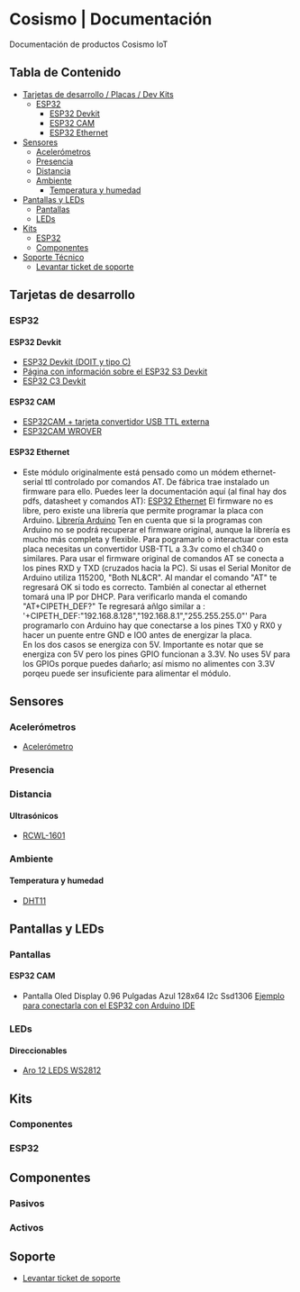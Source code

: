 Cosismo | Documentación 
=============

Documentación de productos Cosismo IoT

## Tabla de Contenido
- [Tarjetas de desarrollo / Placas / Dev Kits](#tarjetas-de-desarrollo)
  - [ESP32](#esp32)
    - [ESP32 Devkit](#esp32-devkit)
    - [ESP32 CAM](#esp32-cam)
    - [ESP32 Ethernet](#esp32-ethernet)
- [Sensores](#sensores)
  - [Acelerómetros](#acelerómetros)
  - [Presencia](#presencia)
  - [Distancia](#distancia)
  - [Ambiente](#ambiente)
    - [Temperatura y humedad](#temperatura-y-humedad)
- [Pantallas y LEDs](#pantallas-y-leds)
  - [Pantallas](#pantallas)
  - [LEDs](#leds)
- [Kits](#kits)
  - [ESP32](#esp32)
  - [Componentes](#componentes)
- [Soporte Técnico](#soporte)
  - [Levantar ticket de soporte](#levantar-ticket-de-soporte)


## Tarjetas de desarrollo
### ESP32
#### ESP32 Devkit
* [ESP32 Devkit  (DOIT y tipo C)](https://cosismo.github.io/esp32-devkit/)
* [Página con información sobre el ESP32 S3 Devkit](https://cosismo.github.io/esp32-s3/)
* [ESP32 C3 Devkit](https://cosismo.github.io/docs/) 
#### ESP32 CAM
* [ESP32CAM + tarjeta convertidor USB TTL externa](https://cosismo.github.io/esp32-cam/)
* [ESP32CAM WROVER](https://cosismo.github.io/esp32-cam/)
#### ESP32 Ethernet
* Este módulo originalmente está pensado como un módem ethernet-serial ttl controlado por comandos AT. De fábrica trae instalado un firmware para ello. Puedes leer la documentación aquí (al final hay dos pdfs, datasheet y comandos AT): [ESP32 Ethernet](https://www.seeedstudio.com/Ethernet-module-based-on-ESP32-series-WT32-ETH01-p-4736.html)
 El firmware no es libre, pero existe una librería que permite programar la placa con Arduino. [Librería Arduino](https://github.com/khoih-prog/WebServer_WT32_ETH01) Ten en cuenta que si la programas con Arduino no se podrá recuperar el firmware original, aunque la librería es mucho más completa y flexible. 
Para pogramarlo o interactuar con esta placa necesitas un convertidor USB-TTL a 3.3v como el ch340 o similares.  Para usar el firmware original de comandos AT se conecta a los pines RXD y TXD (cruzados hacia la PC). Si usas el Serial Monitor de Arduino utiliza 115200, "Both NL&CR". Al mandar el comando "AT" te regresará OK si todo es correcto. También al conectar al ethernet tomará una IP por DHCP. Para verificarlo manda el comando "AT+CIPETH_DEF?"  Te regresará añlgo similar a : '+CIPETH_DEF:"192.168.8.128","192.168.8.1","255.255.255.0"'
Para programarlo con Arduino hay que conectarse a los pines TX0 y RX0 y hacer un puente entre GND e IO0 antes de energizar la placa.  
En los dos casos se energiza con 5V. Importante es notar que se energiza con 5V pero los pines GPIO funcionan a 3.3V. No uses 5V para los GPIOs porque puedes dañarlo; así mismo no alimentes con 3.3V porqeu puede ser insuficiente para alimentar el módulo.

## Sensores
### Acelerómetros
* [Acelerómetro](https://cosismo.github.io/docs/)

### Presencia

### Distancia
#### Ultrasónicos
* [RCWL-1601](https://cosismo.github.io/docs/)
### Ambiente
#### Temperatura y humedad
* [DHT11](https://cosismo.github.io/docs/)

## Pantallas y LEDs
### Pantallas
#### ESP32 CAM
* Pantalla Oled Display 0.96 Pulgadas Azul 128x64 I2c Ssd1306 [Ejemplo para conectarla con el ESP32 con Arduino IDE](https://randomnerdtutorials.com/esp32-ssd1306-oled-display-arduino-ide/)
### LEDs
#### Direccionables
* [Aro 12 LEDS WS2812](https://cosismo.github.io/docs/)

## Kits
### Componentes
### ESP32

## Componentes
### Pasivos
### Activos

## Soporte
* [Levantar ticket de soporte]([https://cosismo.github.io/docs/](https://docs.google.com/forms/d/e/1FAIpQLSfQZ-D-aTh0BjX7JpnXqClg9zYEThP5shqdUF2iM632KE8zrA/viewform))



